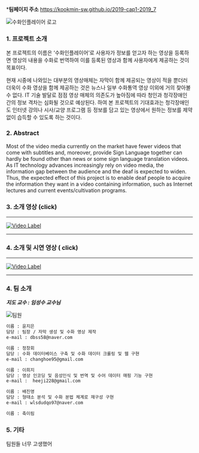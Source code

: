 
***팀페이지 주소** https://kookmin-sw.github.io/2019-cap1-2019_7

![수화인플레이어 로고](https://user-images.githubusercontent.com/31851634/58369567-493a5800-7f37-11e9-8a15-f2321adcb71b.png)
### 1. 프로젝트 소개

 본 프로젝트의 이름은 ‘수화인플레이어’로 사용자가 정보를 얻고자 하는 영상을 등록하면 영상의 내용을 수화로 번역하여 이를 등록된 영상과 함께 사용자에게 제공하는 것이 목표이다. 

 현재 시중에 나와있는 대부분의 영상매체는 자막이 함께 제공되는 영상이 적을 뿐더러 더욱이 수화 영상을 함께 제공하는 것은 뉴스나 일부 수화통역 영상 이외에 거의 찾아볼 수 없다. IT 기술 발달로 점점 영상 매체의 의존도가 높아짐에 따라 청인과 청각장애인 간의 정보 격차는 심화될 것으로 예상된다. 하여 본 프로젝트의 기대효과는 청각장애인도 인터넷 강의나 시사/교양 프로그램 등 정보를 담고 있는 영상에서 원하는 정보를 제약없이 습득할 수 있도록 하는 것이다.


### 2. Abstract
  Most of the video media currently on the market have fewer videos that come with subtitles and, moreover, provide Sign Language together can hardly be found other than news or some sign language translation videos. As IT technology advances increasingly rely on video media, the information gap between the audience and the deaf is expected to widen. Thus, the expected effect of this project is to enable deaf people to acquire the information they want in a video containing information, such as Internet lectures and current events/cultivation programs.


### 3. 소개 영상 (click)
------------------------------------------------------------------------------------------------------------------------
[![Video Label](https://user-images.githubusercontent.com/26623557/54408019-99b95c00-4723-11e9-851f-37f60e320f69.png)](https://youtu.be/huAAx2-kwS0)

------------------------------------------------------------------------------------------------------------------------


### 4. 소개 및 시연 영상 ( click)
------------------------------------------------------------------------------------------------------------------------
[![Video Label](https://user-images.githubusercontent.com/26623557/54408019-99b95c00-4723-11e9-851f-37f60e320f69.png)](https://www.youtube.com/watch?v=sMpd0wEPEWc)

------------------------------------------------------------------------------------------------------------------------

### 4. 팀 소개

**_지도 교수 : 임성수 교수님_**

![팀원](https://user-images.githubusercontent.com/31851634/58369771-3f662400-7f3a-11e9-85bc-879d8175df64.png)

```markdown
이름 : 윤지은
담당 : 팀장 / 자막 생성 및 수화 영상 제작
e-mail : dbss58@naver.com
```
```markdown
이름 : 정창회
담당 : 수화 데이터베이스 구축 및 수화 데이터 크롤링 및 웹 구현
e-mail : changhoe95@gmail.com
```
```markdown
이름 : 이희지
담당 : 영상 인코딩 및 음성인식 및 번역 및 수어 데이터 매핑 기능 구현
e-mail :  heeji228@gmail.com
```
```markdown
이름 : 배진영
담당 : 형태소 분석 및 수화 분법 체계로 재구성 구현
e-mail : wlsdudqo97@naver.com
```
```markdown
이름 : 축이림
```

### 5. 기타

팀원들 너무 고생했어

